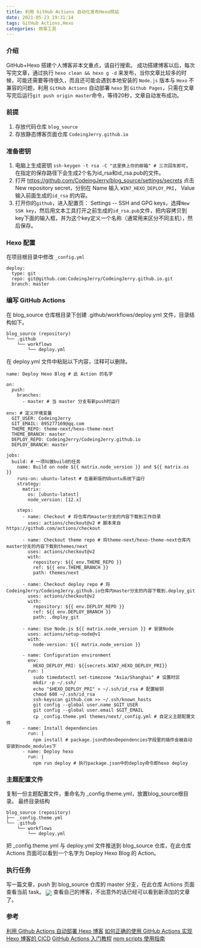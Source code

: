 ```yaml
---
title: 利用 GitHub Actions 自动化发布Hexo网站
date: 2021-05-23 19:31:14
tags: GitHub Actions,Hexo
categories: 效率工具
---
```


### 介绍
GitHub+Hexo 搭建个人博客非本文重点，请自行搜索。
成功搭建博客以后，每次写完文章，通过执行 `hexo clean && hexo g -d` 来发布，当你文章比较多的时候，可能还需要等待很久，而且还可能会遇到本地安装的 `Node.js` 版本与 `Hexo` 不兼容的问题，利用 `GitHub Actions` 自动部署 `hexo` 到 `Github Pages`，只需在文章写完后运行`git push origin master`命令，等待20秒，文章自动发布成功。
<!--more-->

### 前提
1. 存放代码仓库 `blog_source`
2. 存放静态博客页面仓库 `CodeingJerry.github.io`

### 准备密钥
1. 电脑上生成密钥
   `ssh-keygen -t rsa -C "这里换上你的邮箱" # 三次回车即可`，在指定的保存路径下会生成2个名为id_rsa和id_rsa.pub的文件。
2. 打开 https://github.com/CodeingJerry/blog_source/settings/secrets 点击 New repository secret，分别在  Name 输入 `WIN7_HEXO_DEPLOY_PRI`，  Value 输入前面生成的`id_rsa` 的内容。
3. 打开你的`github`，进入配置页： Settings -- SSH and GPG keys，选择`New SSH key`，然后用文本工具打开之前生成的`id_rsa.pub`文件，把内容拷贝到key下面的输入框，并为这个key定义一个名称（通常用来区分不同主机），然后保存。

### Hexo 配置
在项目根目录中修改 `_config.yml`
```
deploy:
  type: git
  repo: git@github.com:CodeingJerry/CodeingJerry.github.io.git
  branch: master
```

### 编写 GitHub Actions
在 blog_source 仓库根目录下创建 .github/workflows/deploy.yml 文件，目录结构如下。
```
blog_source (repository)
└── .github
    └── workflows
        └── deploy.yml
```
在 deploy.yml 文件中粘贴以下内容，注释可以删除。
```
name: Deploy Hexo Blog # 此 Action 的名字

on:
  push:
    branches:
      - master # 当 master 分支有新push时运行

env: # 定义环境变量
  GIT_USER: CodeingJerry
  GIT_EMAIL: 895277169@qq.com
  THEME_REPO: theme-next/hexo-theme-next
  THEME_BRANCH: master
  DEPLOY_REPO: CodeingJerry/CodeingJerry.github.io
  DEPLOY_BRANCH: master

jobs:
  build: # 一项叫做build的任务
    name: Build on node ${{ matrix.node_version }} and ${{ matrix.os }}
    runs-on: ubuntu-latest # 在最新版的Ubuntu系统下运行
    strategy:
      matrix:
        os: [ubuntu-latest]
        node_version: [12.x]

    steps:
      - name: Checkout # 将仓库内master分支的内容下载到工作目录
        uses: actions/checkout@v2 # 脚本来自 https://github.com/actions/checkout

      - name: Checkout theme repo # 将theme-next/hexo-theme-next仓库内master分支的内容下载到themes/next
        uses: actions/checkout@v2
        with:
          repository: ${{ env.THEME_REPO }}
          ref: ${{ env.THEME_BRANCH }}
          path: themes/next

      - name: Checkout deploy repo # 将CodeingJerry/CodeingJerry.github.io仓库内master分支的内容下载到.deploy_git
        uses: actions/checkout@v2
        with:
          repository: ${{ env.DEPLOY_REPO }}
          ref: ${{ env.DEPLOY_BRANCH }}
          path: .deploy_git

      - name: Use Node.js ${{ matrix.node_version }} # 安装Node
        uses: actions/setup-node@v1
        with:
          node-version: ${{ matrix.node_version }}

      - name: Configuration environment
        env:
          HEXO_DEPLOY_PRI: ${{secrets.WIN7_HEXO_DEPLOY_PRI}}
        run: |
          sudo timedatectl set-timezone "Asia/Shanghai" # 设置时区
          mkdir -p ~/.ssh/
          echo "$HEXO_DEPLOY_PRI" > ~/.ssh/id_rsa # 配置秘钥
          chmod 600 ~/.ssh/id_rsa
          ssh-keyscan github.com >> ~/.ssh/known_hosts
          git config --global user.name $GIT_USER
          git config --global user.email $GIT_EMAIL
          cp _config.theme.yml themes/next/_config.yml # 自定义主题配置文件
      - name: Install dependencies
        run: |
          npm install # package.json的devDependencies字段里的插件会被自动安装到node_modules下
      - name: Deploy hexo
        run: |
          npm run deploy # 执行package.json中的deploy命令即hexo deploy 
```

### 主题配置文件
复制一份主题配置文件，重命名为 _config.theme.yml，放置blog_source根目录。
最终目录结构
```
blog_source (repository)
├── _config.theme.yml
└── .github
    └── workflows
        └── deploy.yml
```
把 _config.theme.yml 与 deploy.yml 文件推送到 blog_source 仓库，在此仓库 Actions 页面可以看到一个名字为 Deploy Hexo Blog 的 Action。

### 执行任务
写一篇文章，push 到 blog_source 仓库的 master 分支，在此仓库 Actions 页面查看当前 task。
<img src="/images/github_actions/github_actions.png" align="center">
查看自己的博客，不出意外的话已经可以看到新添加的文章了。

### 参考
[利用 Github Actions 自动部署 Hexo 博客](https://sanonz.github.io/2020/deploy-a-hexo-blog-from-github-actions/)
[如何正确的使用 GitHub Actions 实现 Hexo 博客的 CICD](https://hdj.me/github-actions-hexo-cicd/)
[GitHub Actions 入门教程](http://www.ruanyifeng.com/blog/2019/09/getting-started-with-github-actions.html)
[npm scripts 使用指南](http://www.ruanyifeng.com/blog/2016/10/npm_scripts.html)
